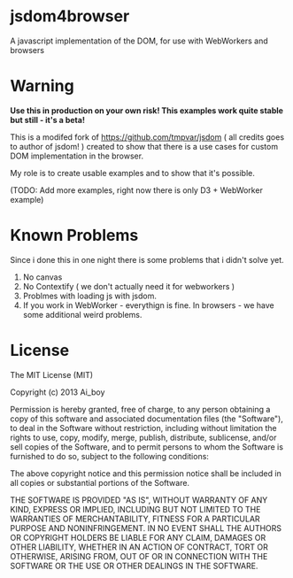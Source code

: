 jsdom4browser
=============

A javascript implementation of the DOM, for use with WebWorkers and browsers

# Warning

**Use this in production on your own risk! This examples work quite stable but still - it's a beta!**

This is a modifed fork of https://github.com/tmpvar/jsdom ( all credits goes to author of jsdom! ) created to show that there is a use cases for custom DOM implementation in the browser. 

My role is to create usable examples and to show that it's possible.

(TODO: Add more examples, right now there is only D3 + WebWorker example)

# Known Problems

Since i done this in one night there is some problems that i didn't solve yet.

1) No canvas 
2) No Contextify ( we don't actually need it for webworkers )
3) Problmes with loading js with jsdom.
4) If you work in WebWorker - everythign is fine. In browsers - we have some additional weird problems.


# License

The MIT License (MIT)

Copyright (c) 2013 Ai_boy

Permission is hereby granted, free of charge, to any person obtaining a copy of
this software and associated documentation files (the "Software"), to deal in
the Software without restriction, including without limitation the rights to
use, copy, modify, merge, publish, distribute, sublicense, and/or sell copies of
the Software, and to permit persons to whom the Software is furnished to do so,
subject to the following conditions:

The above copyright notice and this permission notice shall be included in all
copies or substantial portions of the Software.

THE SOFTWARE IS PROVIDED "AS IS", WITHOUT WARRANTY OF ANY KIND, EXPRESS OR
IMPLIED, INCLUDING BUT NOT LIMITED TO THE WARRANTIES OF MERCHANTABILITY, FITNESS
FOR A PARTICULAR PURPOSE AND NONINFRINGEMENT. IN NO EVENT SHALL THE AUTHORS OR
COPYRIGHT HOLDERS BE LIABLE FOR ANY CLAIM, DAMAGES OR OTHER LIABILITY, WHETHER
IN AN ACTION OF CONTRACT, TORT OR OTHERWISE, ARISING FROM, OUT OF OR IN
CONNECTION WITH THE SOFTWARE OR THE USE OR OTHER DEALINGS IN THE SOFTWARE.
